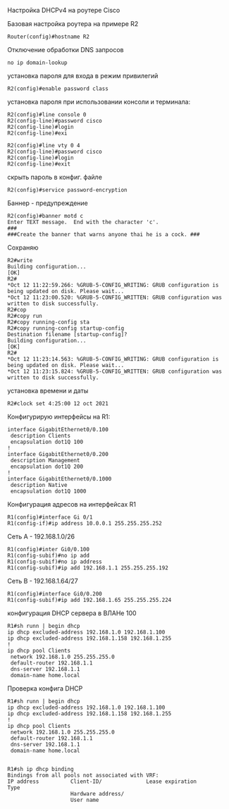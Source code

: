 Настройка DHCPv4 на роутере Cisco

Базовая настройка роутера на примере R2

```
Router(config)#hostname R2
```
Отключение обработки DNS запросов
```
no ip domain-lookup
```

установка пароля для входа в режим привилегий

```
R2(config)#enable password class
```
установка пароля при использовании консоли и терминала:
```
R2(config)#line console 0
R2(config-line)#password cisco
R2(config-line)#login
R2(config-line)#exi

R2(config)#line vty 0 4
R2(config-line)#password cisco
R2(config-line)#login
R2(config-line)#exit

```
скрыть пароль в конфиг. файле

```
R2(config)#service password-encryption
```

Баннер - предупреждение
```
R2(config)#banner motd c
Enter TEXT message.  End with the character 'c'.
###
###Create the banner that warns anyone thai he is a cock. ###
```

Сохраняю
```
R2#write
Building configuration...
[OK]
R2#
*Oct 12 11:22:59.266: %GRUB-5-CONFIG_WRITING: GRUB configuration is being updated on disk. Please wait...
*Oct 12 11:23:00.520: %GRUB-5-CONFIG_WRITTEN: GRUB configuration was written to disk successfully.
R2#cop
R2#copy run
R2#copy running-config sta
R2#copy running-config startup-config
Destination filename [startup-config]?
Building configuration...
[OK]
R2#
*Oct 12 11:23:14.563: %GRUB-5-CONFIG_WRITING: GRUB configuration is being updated on disk. Please wait...
*Oct 12 11:23:15.824: %GRUB-5-CONFIG_WRITTEN: GRUB configuration was written to disk successfully.

```
установка времени и даты
```
R2#clock set 4:25:00 12 oct 2021
```

Конфигурирую интерфейсы на R1:
```
interface GigabitEthernet0/0.100
 description Clients
 encapsulation dot1Q 100
!
interface GigabitEthernet0/0.200
 description Management
 encapsulation dot1Q 200
!
interface GigabitEthernet0/0.1000
 description Native
 encapsulation dot1Q 1000
```

Конфигурация адресов на интерфейсах R1
```
R1(config)#interface Gi 0/1
R1(config-if)#ip address 10.0.0.1 255.255.255.252
```
Сеть А - 192.168.1.0/26
```
R1(config)#inter Gi0/0.100
R1(config-subif)#no ip add
R1(config-subif)#no ip address
R1(config-subif)#ip add 192.168.1.1 255.255.255.192

```
Сеть B - 192.168.1.64/27
```
R1(config)#interface Gi0/0.200
R1(config-subif)#ip add 192.168.1.65 255.255.255.224
```

конфигурация DHCP сервера в ВЛАНе 100
```
R1#sh runn | begin dhcp
ip dhcp excluded-address 192.168.1.0 192.168.1.100
ip dhcp excluded-address 192.168.1.158 192.168.1.255
!
ip dhcp pool Clients
 network 192.168.1.0 255.255.255.0
 default-router 192.168.1.1
 dns-server 192.168.1.1
 domain-name home.local
```

Проверка конфига DHCP
```
R1#sh runn | begin dhcp
ip dhcp excluded-address 192.168.1.0 192.168.1.100
ip dhcp excluded-address 192.168.1.158 192.168.1.255
!
ip dhcp pool Clients
 network 192.168.1.0 255.255.255.0
 default-router 192.168.1.1
 dns-server 192.168.1.1
 domain-name home.local


R1#sh ip dhcp binding
Bindings from all pools not associated with VRF:
IP address          Client-ID/              Lease expiration        Type
                    Hardware address/
                    User name

```
